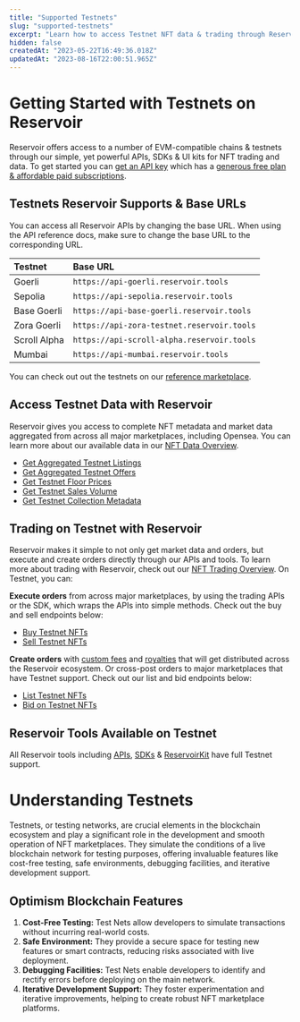 ```yaml
---
title: "Supported Testnets"
slug: "supported-testnets"
excerpt: "Learn how to access Testnet NFT data & trading through Reservoir's developer tools"
hidden: false
createdAt: "2023-05-22T16:49:36.018Z"
updatedAt: "2023-08-16T22:00:51.965Z"
---
```

# Getting Started with Testnets on Reservoir

Reservoir offers access to a number of EVM-compatible chains & testnets through our simple, yet powerful APIs, SDKs & UI kits for NFT trading and data. To get started you can [get an API key](https://docs.reservoir.tools/reference/dashboard-sign-up) which has a [generous free plan & affordable paid subscriptions](https://reservoir.tools/pricing). 

## Testnets Reservoir Supports & Base URLs

You can access all Reservoir APIs by changing the base URL. When using the API reference docs, make sure to change the base URL to the corresponding URL.

| Testnet      | Base URL                                   |
| :----------- | :----------------------------------------- |
| Goerli       | `https://api-goerli.reservoir.tools`       |
| Sepolia      | `https://api-sepolia.reservoir.tools`      |
| Base Goerli  | `https://api-base-goerli.reservoir.tools`  |
| Zora Goerli  | `https://api-zora-testnet.reservoir.tools` |
| Scroll Alpha | `https://api-scroll-alpha.reservoir.tools` |
| Mumbai       | `https://api-mumbai.reservoir.tools`       |

You can check out out the testnets on our [reference marketplace](https://marketplace.reservoir.tools/).

## Access Testnet Data with Reservoir

Reservoir gives you access to complete NFT metadata and market data aggregated from across all major marketplaces, including Opensea. You can learn more about our available data in our [NFT Data Overview](ref:nft-data-overview). 

- [Get Aggregated Testnet Listings](https://docs.reservoir.tools/reference/getordersasksv4)
- [Get Aggregated Testnet Offers](https://docs.reservoir.tools/reference/getordersbidsv5)
- [Get Testnet Floor Prices](https://docs.reservoir.tools/reference/getcollectionsv5)
- [Get Testnet Sales Volume](https://docs.reservoir.tools/reference/getcollectionsdailyvolumesv1)
- [Get Testnet Collection Metadata](https://docs.reservoir.tools/reference/gettokensv6)

## Trading on Testnet with Reservoir

Reservoir makes it simple to not only get market data and orders, but execute and create orders directly through our APIs and tools. To learn more about trading with Reservoir, check out our [NFT Trading Overview](ref:creating-and-filling-orders). On Testnet, you can:

**Execute orders** from across major marketplaces, by using the trading APIs or the SDK, which wraps the APIs into simple methods. Check out the buy and sell endpoints below:

- [Buy Testnet NFTs](https://docs.reservoir.tools/reference/postexecutebuyv7)
- [Sell Testnet NFTs](https://docs.reservoir.tools/reference/postexecutesellv7)

**Create orders** with [custom fees](https://docs.reservoir.tools/docs/custom-fees) and [royalties](https://docs.reservoir.tools/docs/royalties) that will get distributed across the Reservoir ecosystem. Or cross-post orders to major marketplaces that have Testnet support. Check out our list and bid endpoints below:

- [List Testnet NFTs](https://docs.reservoir.tools/reference/postexecutelistv5)
- [Bid on Testnet NFTs](https://docs.reservoir.tools/reference/postexecutebidv5)

## Reservoir Tools Available on Testnet

All Reservoir tools including [APIs](https://docs.reservoir.tools/reference/overview), [SDKs](https://docs.reservoir.tools/reference/reservoir-sdk-jstsnode) & [ReservoirKit](https://docs.reservoir.tools/reference/reservoirkit) have full Testnet support.

# Understanding Testnets

Testnets, or testing networks, are crucial elements in the blockchain ecosystem and play a significant role in the development and smooth operation of NFT marketplaces. They simulate the conditions of a live blockchain network for testing purposes, offering invaluable features like cost-free testing, safe environments, debugging facilities, and iterative development support.

## Optimism Blockchain Features

1. **Cost-Free Testing:** Test Nets allow developers to simulate transactions without incurring real-world costs.
2. **Safe Environment:** They provide a secure space for testing new features or smart contracts, reducing risks associated with live deployment.
3. **Debugging Facilities:** Test Nets enable developers to identify and rectify errors before deploying on the main network.
4. **Iterative Development Support:** They foster experimentation and iterative improvements, helping to create robust NFT marketplace platforms.